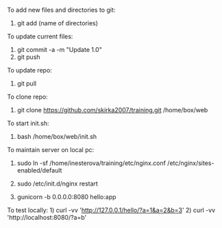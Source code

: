 To add new files and directories to git:
1) git add (name of directories)

To update current files:
1) git commit -a -m "Update 1.0"
2) git push

To update repo:
1) git pull

To clone repo:
1) git clone https://github.com/skirka2007/training.git /home/box/web

To start init.sh:
1) bash /home/box/web/init.sh

To maintain server on local pc:
1) sudo ln -sf /home/inesterova/training/etc/nginx.conf /etc/nginx/sites-enabled/default
2) sudo /etc/init.d/nginx restart

3) gunicorn -b 0.0.0.0:8080 hello:app﻿

To test locally:
﻿1) curl -vv 'http://127.0.0.1/hello/?a=1&a=2&b=3'
2) curl -vv 'http://localhost:8080/?a=b'

